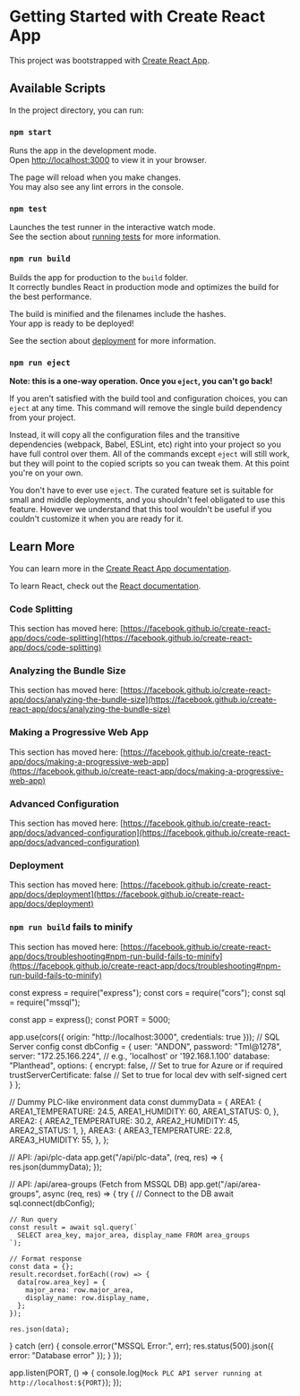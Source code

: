 # Getting Started with Create React App

This project was bootstrapped with [Create React App](https://github.com/facebook/create-react-app).

## Available Scripts

In the project directory, you can run:

### `npm start`

Runs the app in the development mode.\
Open [http://localhost:3000](http://localhost:3000) to view it in your browser.

The page will reload when you make changes.\
You may also see any lint errors in the console.

### `npm test`

Launches the test runner in the interactive watch mode.\
See the section about [running tests](https://facebook.github.io/create-react-app/docs/running-tests) for more information.

### `npm run build`

Builds the app for production to the `build` folder.\
It correctly bundles React in production mode and optimizes the build for the best performance.

The build is minified and the filenames include the hashes.\
Your app is ready to be deployed!

See the section about [deployment](https://facebook.github.io/create-react-app/docs/deployment) for more information.

### `npm run eject`

**Note: this is a one-way operation. Once you `eject`, you can't go back!**

If you aren't satisfied with the build tool and configuration choices, you can `eject` at any time. This command will remove the single build dependency from your project.

Instead, it will copy all the configuration files and the transitive dependencies (webpack, Babel, ESLint, etc) right into your project so you have full control over them. All of the commands except `eject` will still work, but they will point to the copied scripts so you can tweak them. At this point you're on your own.

You don't have to ever use `eject`. The curated feature set is suitable for small and middle deployments, and you shouldn't feel obligated to use this feature. However we understand that this tool wouldn't be useful if you couldn't customize it when you are ready for it.

## Learn More

You can learn more in the [Create React App documentation](https://facebook.github.io/create-react-app/docs/getting-started).

To learn React, check out the [React documentation](https://reactjs.org/).

### Code Splitting

This section has moved here: [https://facebook.github.io/create-react-app/docs/code-splitting](https://facebook.github.io/create-react-app/docs/code-splitting)

### Analyzing the Bundle Size

This section has moved here: [https://facebook.github.io/create-react-app/docs/analyzing-the-bundle-size](https://facebook.github.io/create-react-app/docs/analyzing-the-bundle-size)

### Making a Progressive Web App

This section has moved here: [https://facebook.github.io/create-react-app/docs/making-a-progressive-web-app](https://facebook.github.io/create-react-app/docs/making-a-progressive-web-app)

### Advanced Configuration

This section has moved here: [https://facebook.github.io/create-react-app/docs/advanced-configuration](https://facebook.github.io/create-react-app/docs/advanced-configuration)

### Deployment

This section has moved here: [https://facebook.github.io/create-react-app/docs/deployment](https://facebook.github.io/create-react-app/docs/deployment)

### `npm run build` fails to minify

This section has moved here: [https://facebook.github.io/create-react-app/docs/troubleshooting#npm-run-build-fails-to-minify](https://facebook.github.io/create-react-app/docs/troubleshooting#npm-run-build-fails-to-minify)


const express = require("express");
const cors = require("cors");
const sql = require("mssql");

const app = express();
const PORT = 5000;

app.use(cors({
  origin: "http://localhost:3000",
  credentials: true
}));
// SQL Server config
const dbConfig = {
  user: "ANDON",
  password: "Tml@1278",
  server: "172.25.166.224",          // e.g., 'localhost' or '192.168.1.100'
  database: "Planthead",
  options: {
    encrypt: false,                 // Set to true for Azure or if required
    trustServerCertificate: false  // Set to true for local dev with self-signed cert
  }
};

// Dummy PLC-like environment data
const dummyData = {
  AREA1: {
    AREA1_TEMPERATURE: 24.5,
    AREA1_HUMIDITY: 60,
    AREA1_STATUS: 0,
  },
  AREA2: {
    AREA2_TEMPERATURE: 30.2,
    AREA2_HUMIDITY: 45,
    AREA2_STATUS: 1,
  },
  AREA3: {
    AREA3_TEMPERATURE: 22.8,
    AREA3_HUMIDITY: 55,
  },
};

// API: /api/plc-data
app.get("/api/plc-data", (req, res) => {
  res.json(dummyData);
});

// API: /api/area-groups (Fetch from MSSQL DB)
app.get("/api/area-groups", async (req, res) => {
  try {
    // Connect to the DB
    await sql.connect(dbConfig);

    // Run query
    const result = await sql.query(`
      SELECT area_key, major_area, display_name FROM area_groups
    `);

    // Format response
    const data = {};
    result.recordset.forEach((row) => {
      data[row.area_key] = {
        major_area: row.major_area,
        display_name: row.display_name,
      };
    });

    res.json(data);
  } catch (err) {
    console.error("MSSQL Error:", err);
    res.status(500).json({ error: "Database error" });
  }
});

app.listen(PORT, () => {
  console.log(`Mock PLC API server running at http://localhost:${PORT}`);
});

